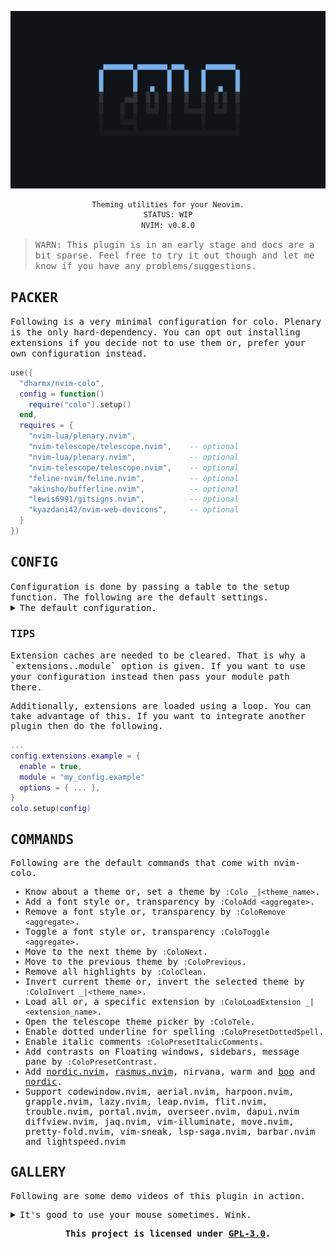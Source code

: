 ![banner](./nvim-colo.png)

<div align="center">

```txt
Theming utilities for your Neovim.
STATUS: WIP
NVIM: v0.8.0
```

</div>

> <samp>WARN: This plugin is in an early stage and docs are a bit sparse.
  Feel free to try it out though and let me know if you have
  any problems/suggestions.</samp>

<h2><samp>PACKER</samp></h2>

<samp>
Following is a very minimal configuration for colo.
Plenary is the only hard-dependency. You can opt out installing
extensions if you decide not to use them or, prefer your own configuration instead.
</samp>

```lua
use({
  "dharmx/nvim-colo",
  config = function()
    require("colo").setup()
  end,
  requires = {
    "nvim-lua/plenary.nvim",
    "nvim-telescope/telescope.nvim",    -- optional
    "nvim-lua/plenary.nvim",            -- optional
    "nvim-telescope/telescope.nvim",    -- optional
    "feline-nvim/feline.nvim",          -- optional
    "akinsho/bufferline.nvim",          -- optional
    "lewis6991/gitsigns.nvim",          -- optional
    "kyazdani42/nvim-web-devicons",     -- optional
  }
})
```

<h2><samp>CONFIG</samp></h2>

<samp>
Configuration is done by passing a table to the setup function.
The following are the default settings.
</samp>

<details>

<summary><samp>The default configuration.</samp></summary>

```lua
local defaults = {
  -- Neovim theme.
  theme = "radium_dark",
  ---Enable theme cycles and history tracking. This will keep track of previous
  ---and next themes
  ---so you can switch back and forth between them.
  cycle = false,
  ---Skip loading extensions when colo is first loaded i.e. only set the colorscheme.
  manual = false,
  ---Set the inverted version of the theme.
  ---WARN: This will not change the source colors itself. It will only change the
  ---current highlights. So, if one decides to import colors from the theme after
  ---inversion then the imported colors would not be inverted.
  inverted = false,
  ---This sets mappings. Note that mappings.items is just a table that passes values
  ---through |vim.keymap.set()|
  mappings = {
    enable = false,
    items = {
      {
        mode = "n",
        key = ";a",
        action = vim.cmd.ColoPrevious,
        options = {
          silent = true
        }
      },
      {
        mode = "n",
        key = ";s",
        action = vim.cmd.ColoInvert,
        options = {
          silent = true
        }
      },
      {
        mode = "n",
        key = ";d",
        action = vim.cmd.ColoNext,
        options = {
          silent = true
        }
      },
      {
        mode = "n",
        key = "<leader>t",
        action = vim.cmd.ColoTele,
        options = {
          silent = true
        }
      },
    },
  },
  ---Configure builtin extension and your own custom extensions.
  ---Don't install them if all of them are set to false
  extensions = {
    feline = {
      enable = false,
      module = "colo.extensions.feline",
      options = {},
    },
    bufferline = {
      enable = false,
      module = "colo.extensions.bufferline",
      options = {},
    },
    devicons = {
      enable = false,
      module = "colo.extensions.devicons",
      options = {},
    },
  },
  ---Add, remove and toggle font styles for some specific highlights.
  aggregates = {
    enable = false,
    items = {
      bold = false,
      undercurl = false,
      underline = false,
      italic = false,
      transparent = false,
    },
  },
  ---Extra highlights. These will be sourced after overrides.
  custom_hl = {
    enable = false,
    items = {
      LspDiagnosticsSignWarn = { link = "DevIconHtm" },
      LspDiagnosticsSignError = { link = "DevIconJava" },
      LspDiagnosticsSignInfo = { link = "DevIconCobol" },
      LspDiagnosticsSignHint = { link = "DevIconMaterial" },
    },
  },
  ---Special style options.
  presets = {
    enable = false,
    items = {
      italic_comments = false,
      dotted_spell = false,
      contrast = false,
    },
  },
  ---Options regarding the telescope theme picker.
  telescope = {
    theme = "ivy",
    results_title = false,
    sorting_strategy = "ascending",
    layout_strategy = "center",
    layout_config = {
      preview_cutoff = 1,
      width = function(_, max_columns, _)
        return math.min(max_columns, 60)
      end,
      height = function(_, _, max_lines)
        return math.min(max_lines, 20)
      end,
    },
    border = true,
    borderchars = {
      prompt = { "─", "│", " ", "│", "╭", "╮", "│", "│" },
      results = { "─", "│", "─", "│", "├", "┤", "╯", "╰" },
      preview = { "─", "│", "─", "│", "╭", "╮", "╯", "╰" },
    },
    separator = "┃  ",
    ---Exclude theme file patterns that you do not want to show in the picker.
    exclude = {
      "^sexy_",
      "^tempus_",
      "^base16_",
      "^dkeg_",
      "^stardew_",
      "^decay_",
      "^hybrid_",
    },
    ---Highlights for theme categories and variants.
    highlights = {
      ---Theme variant color marking.
      background = {
        dark = "@debug",
        light = "@label",
      },
      ---Theme category color marking.
      pack = {
        ["base16"] = "Operator",
        ["single"] = "Directory",
        ["sexy"] = "Keyword",
        ["decay"] = "Question",
        ["dkeg"] = "Macro",
        ["stardew"] = "Number",
        ["hybrid"] = "Todo",
        ["tempus"] = "Float",
      },
    },
  },
}
```

</details>

<h3><samp>TIPS</samp></h3>

<samp>
Extension caches are needed to be cleared. That is why a `extensions.<extension>.module`
option is given. If you want to use your configuration instead then pass your module
path there.

Additionally, extensions are loaded using a loop. You can take advantage
of this. If you want to integrate another plugin then do the following.
</samp>

```lua
...
config.extensions.example = {
  enable = true,
  module = "my_config.example"
  options = { ... },
}
colo.setup(config)
```

## COMMANDS

Following are the default commands that come with nvim-colo.

- Know about a theme or, set a theme by `:Colo _|<theme_name>`.
- Add a font style or, transparency by `:ColoAdd <aggregate>`.
- Remove a font style or, transparency by `:ColoRemove <aggregate>`.
- Toggle a font style or, transparency `:ColoToggle <aggregate>`.
- Move to the next theme by `:ColoNext`.
- Move to the previous theme by `:ColoPrevious`.
- Remove all highlights by `:ColoClean`.
- Invert current theme or, invert the selected theme by `:ColoInvert _|<theme_name>`.
- Load all or, a specific extension by `:ColoLoadExtension _|<extension_name>`.
- Open the telescope theme picker by `:ColoTele`.
- Enable dotted underline for spelling `:ColoPresetDottedSpell`.
- Enable italic comments `:ColoPresetItalicComments`.
- Add contrasts on Floating windows, sidebars, message pane by `:ColoPresetContrast`.
- Add [nordic.nvim](https://github.com/AlexvZyl/nordic.nvim), [rasmus.nvim](https://github.com/kvrohit/rasmus.nvim),
  nirvana, warm and [boo](https://github.com/rockerBOO/boo-colorscheme-nvim) and [nordic](https://github.com/AlexvZyl/nordic.nvim).
- Support codewindow.nvim, aerial.nvim, harpoon.nvim, grapple.nvim, lazy.nvim,
  leap.nvim, flit.nvim, trouble.nvim, portal.nvim, overseer.nvim, dapui.nvim
  diffview.nvim, jaq.nvim, vim-illuminate, move.nvim, pretty-fold.nvim, vim-sneak,
  lsp-saga.nvim, barbar.nvim and lightspeed.nvim


<h2><samp>GALLERY</samp></h2>

Following are some demo videos of this plugin in action.

<details>

<summary><samp>It's good to use your mouse sometimes. Wink.</samp></summary>

<h3><samp>Set a theme</samp></h3>

![apply](./demos/apply.gif)

<h3><samp>A telescope picker</samp></h3>

![picker](./demos/telescope.gif)

<h3><samp>Cycle themes</samp></h3>

![cycle](./demos/cycle.gif)

<h3><samp>Set a random theme</samp><h3>

![random](./demos/random.gif)

<h3><samp>Invert colors of a theme</samp></h3>

![invert](./demos/invert.gif)

<h3><samp>Add contrasts to floating windows, file explorers, cmdline and pmenu</samp></h3>

![contrast](./demos/contrast.gif)

<h3><samp>Make comments italic</samp></h3>

![italic](./demos/italic.gif)

</details>

<p align="center"><samp><strong>This project is licensed under <a href="https://github.com/dharmx/nvim-colo/blob/main/LICENSE">GPL-3.0</a>.</strong></samp></p>
